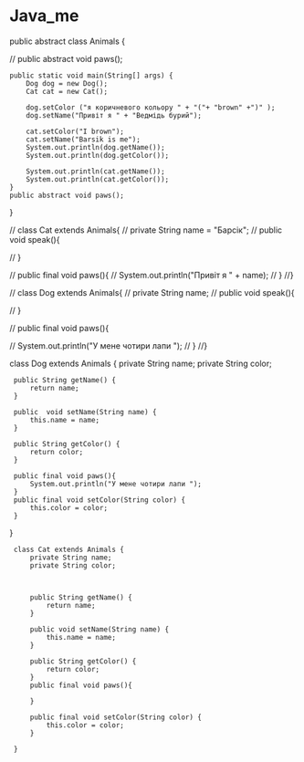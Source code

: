 # Java_me





public abstract class Animals {


 //    public  abstract void paws();
 
    public static void main(String[] args) {
        Dog dog = new Dog();
        Cat cat = new Cat();

        dog.setColor ("я коричневого кольору " + "("+ "brown" +")" );
        dog.setName("Привіт я " + "Ведмідь бурий");

        cat.setColor("I brown");
        cat.setName("Barsik is me");
        System.out.println(dog.getName());
        System.out.println(dog.getColor());

        System.out.println(cat.getName());
        System.out.println(cat.getColor());
    }
    public abstract void paws();

}

// class Cat extends Animals{
  //  private String name = "Барсік";
 //   public void speak(){

 //   }

  //   public final void paws(){
   //      System.out.println("Привіт я " + name);
   //  }
//}

// class Dog extends Animals{
 //    private String name;
 //    public void speak(){

 //   }

 //   public final void paws(){

 //           System.out.println("У мене чотири лапи ");
 //   }
//}




 class Dog extends Animals {
     private String name;
     private String color;


     public String getName() {
         return name;
     }

     public  void setName(String name) {
         this.name = name;
     }

     public String getColor() {
         return color;
     }

     public final void paws(){
         System.out.println("У мене чотири лапи ");
     }
     public final void setColor(String color) {
         this.color = color;
     }

 }


     class Cat extends Animals {
         private String name;
         private String color;



         public String getName() {
             return name;
         }

         public void setName(String name) {
             this.name = name;
         }

         public String getColor() {
             return color;
         }
         public final void paws(){

         }

         public final void setColor(String color) {
             this.color = color;
         }

     }







